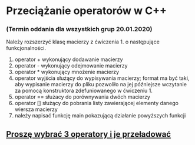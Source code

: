 # Przeciążanie operatorów w C++

### (Termin oddania dla wszystkich grup 20.01.2020)

Należy rozszerzyć klasę macierzy z ćwiczenia 1. o następujące funkcjonalności.
1. operator + wykonujący dodawanie macierzy
2. operator - wykonujący odejmowanie macierzy
3. operator * wykonujący mnożenie macierzy
4. operator wyjścia służący do wypisywania macierzy; format ma być taki, aby wypisanie macierzy do pliku pozwoliło na jej późniejsze wczytanie za pomocą konstruktora zdefuniowanego w ćwiczeniu 1.
5. operator == służacy do porównywania dwóch macierzy
6. operator [] służący do pobrania listy zawierającej elementy danego wiersza macierzy
7. należy napisać funkcję main pokazującą działanie powyższych funkcji


## [Proszę wybrać 3 operatory i je przeładować](https://docs.microsoft.com/pl-pl/cpp/cpp/operator-overloading?view=msvc-160)


